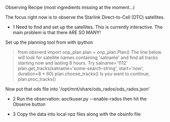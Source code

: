 Observing Recipe (most ingredients missing at the moment...)

The focus right now is to observe the Starlink Direct-to-Cell (DTC) satellites.

- 1 Need to find and set up the satellites.  This is currently interactive.  The main problem is that there ARE SO MANY!

Set up the planning tool from with ipython
> from obsnerd import onp_plan
> plan = onp_plan.Plan()
The line below will look for satellite names containing 'satname' and find all tracks starting now and lasting 8 hours.
Try satname='1112'
> plan.get_tracks(satname='some-search-string', start='now', duration=8 * 60)
> plan.choose_tracks()
Is you want to continue,
> plan.proc_tracks()

Now put that ods file into '/opt/mnt/share/ods_rados/ods_rados.json'

- 2 Run the observation: 
    aoctkuser.py --enable-rados
    then hit the Observe button

- 3 Copy the data into local npz files along with the obsinfo file
    